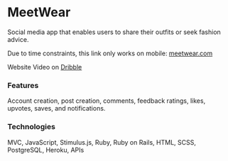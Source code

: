 # MeetWear  
Social media app that enables users to share their outfits or seek fashion advice. 
 
Due to time constraints, this link only works on mobile: [meetwear.com](https://meetwear.me/) 
 
Website Video on [Dribble](https://dribbble.com/shots/22382110-MeetWear-Social-Media-App) 
  
### Features 
Account creation, post creation, comments, feedback ratings, likes, upvotes, saves, and notifications. 
 
### Technologies 
MVC, JavaScript, Stimulus.js, Ruby, Ruby on Rails, HTML, SCSS, PostgreSQL, Heroku, APIs 
 
